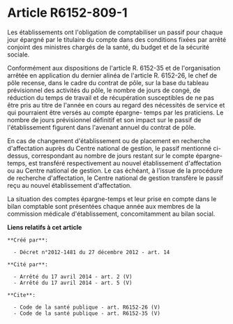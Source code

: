 # Article R6152-809-1

Les établissements ont l'obligation de comptabiliser un passif pour chaque jour épargné par le titulaire du compte dans des
conditions fixées par arrêté conjoint des ministres chargés de la santé, du budget et de la sécurité sociale. 

Conformément aux dispositions de l'article R. 6152-35 et de l'organisation arrêtée en application du dernier alinéa de
l'article R. 6152-26, le chef de pôle recense, dans le cadre du contrat de pôle, sur la base du tableau prévisionnel des
activités du pôle, le nombre de jours de congé, de réduction du temps de travail et de récupération susceptibles de ne pas
être pris au titre de l'année en cours au regard des nécessités de service et qui pourraient être versés au compte épargne-
temps par les praticiens. Le nombre de jours prévisionnel définitif et son impact sur le passif de l'établissement figurent
dans l'avenant annuel du contrat de pôle. 

En cas de changement d'établissement ou de placement en recherche d'affectation auprès du Centre national de gestion, le
passif mentionné ci-dessus, correspondant au nombre de jours restant sur le compte épargne-temps, est transféré
respectivement au nouvel établissement d'affectation ou au Centre national de gestion. Le cas échéant, à l'issue de la
procédure de recherche d'affectation, le Centre national de gestion transfère le passif reçu au nouvel établissement
d'affectation. 

La situation des comptes épargne-temps et leur prise en compte dans le bilan comptable sont présentées chaque année aux
membres de la commission médicale d'établissement, concomitamment au bilan social.

**Liens relatifs à cet article**

	**Créé par**:

	  - Décret n°2012-1481 du 27 décembre 2012 - art. 14

	**Cité par**:

	  - Arrêté du 17 avril 2014 - art. 2 (V)
	  - Arrêté du 17 avril 2014 - art. 5 (V)

	**Cite**:

	  - Code de la santé publique - art. R6152-26 (V)
	  - Code de la santé publique - art. R6152-35 (V)
